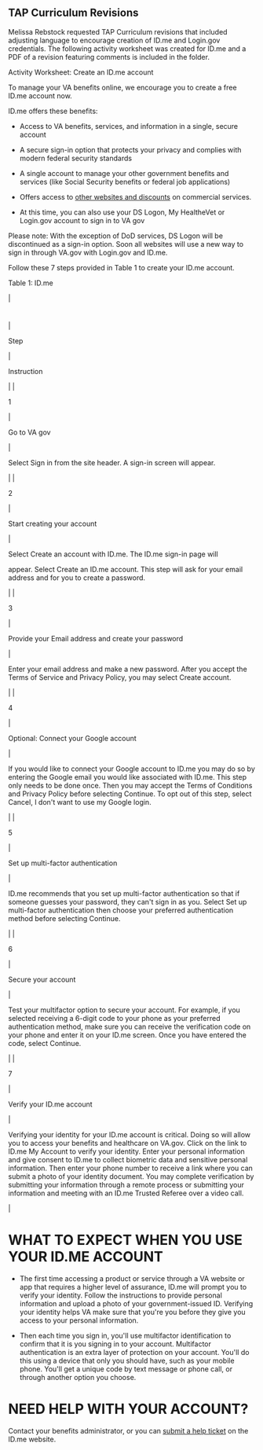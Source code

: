 ## TAP Curriculum Revisions

Melissa Rebstock requested TAP Curriculum revisions that included adjusting language to encourage creation of ID.me and Login.gov credentials. The following activity worksheet was created for ID.me and a PDF of a revision featuring comments is included in the folder.


Activity Worksheet: Create an ID.me account

To manage your VA benefits online, we encourage you to create a free ID.me account now.

ID.me offers these benefits:

-   Access to VA benefits, services, and information in a single, secure account

-   A secure sign-in option that protects your privacy and complies with modern federal security standards

-   A single account to manage your other government benefits and services (like Social Security benefits or federal job applications)

-   Offers access to [other websites and discounts](https://www.id.me/privacy?_ga=2.5549872.284209752.1709741728-782667316.1684915095) on commercial services.

-   At this time, you can also use your DS Logon, My HealtheVet or Login.gov account to sign in to VA gov

Please note: With the exception of DoD services, DS Logon will be discontinued as a sign-in option. Soon all websites will use a new way to sign in through VA.gov with Login.gov and ID.me.

Follow these 7 steps provided in Table 1 to create your ID.me account.

Table 1: ID.me

|

#

 |

Step

 |

Instruction

 |
|

1

 |

Go to  VA gov

 |

Select Sign in from the site header. A sign-in screen will appear.

 |
|

2

 |

Start creating your account

 |

Select Create an account with ID.me. The ID.me sign-in  page will

appear. Select Create an ID.me account. This step will ask for your email address and for you to create a password.

 |
|

3

 |

Provide your Email address and create your password

 |

Enter your email address and make a new password. After you accept the Terms of Service and Privacy Policy, you may select Create account.

 |
|

4

 |

Optional: Connect your Google account

 |

If you would like to connect your Google account to ID.me you may do so by entering the Google email you would like associated with ID.me. This step only needs to be done once. Then you may accept the Terms of Conditions and Privacy Policy before selecting Continue. To opt out of this step, select Cancel, I don't want to use my Google login.

 |
|

5

 |

Set up multi-factor authentication

 |

ID.me recommends that you set up multi-factor authentication so that if someone guesses your password, they can't sign in as you. Select Set up multi-factor authentication then choose your preferred authentication method before selecting Continue. 

 |
|

6

 |

Secure your account

 |

Test your multifactor option to secure your account. For example, if you selected receiving a 6-digit code to your phone as your preferred authentication method, make sure you can receive the verification code on your phone and enter it on your ID.me screen. Once you have entered the code, select Continue.

 |
|

7

 |

Verify your ID.me account

 |

Verifying your identity for your ID.me account is critical. Doing so will allow you to access your benefits and healthcare on VA.gov. Click on the link to ID.me My Account to verify your identity. Enter your personal information and give consent to ID.me to collect biometric data and sensitive personal information. Then enter your phone number to receive a link where you can submit a photo of your identity document. You may complete verification by submitting your information through a remote process or submitting your information and meeting with an ID.me Trusted Referee over a video call.

 |

WHAT TO EXPECT WHEN YOU USE YOUR ID.ME ACCOUNT
==============================================

-   The first time accessing a product or service through a VA website or app that requires a higher level of assurance, ID.me will prompt you to verify your identity. Follow the instructions to provide personal information and upload a photo of your government-issued ID. Verifying your identity helps VA make sure that you're you before they give you access to your personal information.

-   Then each time you sign in, you'll use multifactor identification to confirm that it is you signing in to your account. Multifactor authentication is an extra layer of protection on your account. You'll do this using a device that only you should have, such as your mobile phone. You'll get a unique code by text message or phone call, or through another option you choose.

NEED HELP WITH YOUR ACCOUNT?
============================

Contact your benefits administrator, or you can [submit a help ticket](https://help.id.me/hc/en-us/requests/new?ticket_form_id=5988965855383&_ga=2.34580258.284209752.1709741728-782667316.1684915095) on the ID.me website. 
